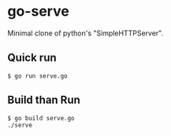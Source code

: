 go-serve
========

Minimal clone of python's "SimpleHTTPServer".

Quick run
---------

```
$ go run serve.go
```

Build than Run
--------------

```
$ go build serve.go
./serve
```
